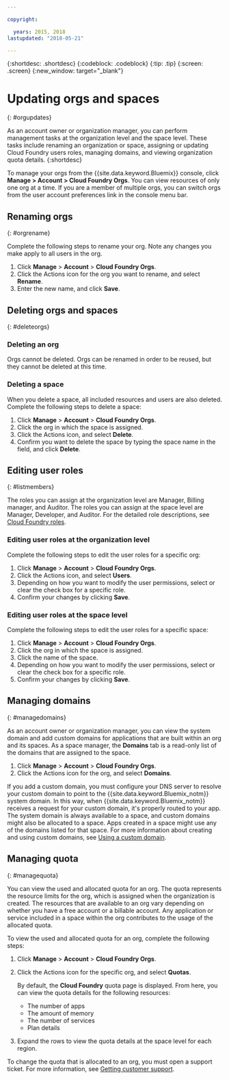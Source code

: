 ```yaml
---

copyright:

  years: 2015, 2018
lastupdated: "2018-05-21"

---
```


{:shortdesc: .shortdesc}
{:codeblock: .codeblock}
{:tip: .tip}
{:screen: .screen}
{:new_window: target="_blank"}

# Updating orgs and spaces
{: #orgupdates}

As an account owner or organization manager, you can perform management tasks at the organization level and the space level. These tasks include renaming an organization or space, assigning or updating Cloud Foundry users roles, managing domains, and viewing organization quota details. 
{:shortdesc}

To manage your orgs from the {{site.data.keyword.Bluemix}} console, click **Manage > Account > Cloud Foundry Orgs**. You can view resources of only one org at a time. If you are a member of multiple orgs, you can switch orgs from the user account preferences link in the console menu bar.

## Renaming orgs
{: #orgrename}

Complete the following steps to rename your org. Note any changes you make apply to all users in the org.

1. Click **Manage** > **Account** > **Cloud Foundry Orgs**.
2. Click the Actions icon for the org you want to rename, and select **Rename**.  
3. Enter the new name, and click **Save**.

## Deleting orgs and spaces
{: #deleteorgs}

### Deleting an org

Orgs cannot be deleted.  Orgs can be renamed in order to be reused, but they cannot be deleted at this time.

### Deleting a space

When you delete a space, all included resources and users are also deleted. Complete the following steps to delete a space:

1. Click **Manage** > **Account** > **Cloud Foundry Orgs**.
2. Click the org in which the space is assigned.
3. Click the Actions icon, and select **Delete**.
4. Confirm you want to delete the space by typing the space name in the field, and click **Delete**.

## Editing user roles
{: #listmembers}

The roles you can assign at the organization level are Manager, Billing manager, and Auditor. The roles you can assign at the space level are Manager, Developer, and Auditor. For the detailed role descriptions, see [Cloud Foundry roles](/docs/iam/cfaccess.html#cfroles).

### Editing user roles at the organization level

Complete the following steps to edit the user roles for a specific org:

1. Click **Manage** > **Account** > **Cloud Foundry Orgs**.
2. Click the Actions icon, and select **Users**.
3. Depending on how you want to modify the user permissions, select or clear the check box for a specific role.
4. Confirm your changes by clicking **Save**. 

### Editing user roles at the space level

Complete the following steps to edit the user roles for a specific space:

1. Click **Manage** > **Account** > **Cloud Foundry Orgs**.
2. Click the org in which the space is assigned.
3. Click the name of the space.
4. Depending on how you want to modify the user permissions, select or clear the check box for a specific role.
5. Confirm your changes by clicking **Save**.

## Managing domains
{: #managedomains}

As an account owner or organization manager, you can view the system domain and add custom domains for applications that are built within an org and its spaces. As a space manager, the **Domains** tab is a read-only list of the domains that are assigned to the space.

1. Click **Manage** &gt; **Account** &gt; **Cloud Foundry Orgs**.
2. Click the Actions icon for the org, and select **Domains**.

If you add a custom domain, you must configure your DNS server to resolve your custom domain to point to the {{site.data.keyword.Bluemix_notm}} system domain. In this way, when {{site.data.keyword.Bluemix_notm}} receives a request for your custom domain, it's properly routed to your app. The system domain is always available to a space, and custom domains might also be allocated to a space. Apps created in a space might use any of the domains listed for that space. For more information about creating and using custom domains, see [Using a custom domain](/docs/apps/updapps.html#domain).

## Managing quota
{: #managequota}

You can view the used and allocated quota for an org. The quota represents the resource limits for the org, which is assigned when the organization is created. The resources that are available to an org vary depending on whether you have a free account or a billable account. Any application or service included in a space within the org contributes to the usage of the allocated quota.

To view the used and allocated quota for an org, complete the following steps:

1. Click **Manage** &gt; **Account** &gt; **Cloud Foundry Orgs**.
2. Click the Actions icon for the specific org, and select **Quotas**.

   By default, the **Cloud Foundry** quota page is displayed. From here, you can view the quota details for the following resources:
 
   * The number of apps
   * The amount of memory 
   * The number of services 
   * Plan details 

3. Expand the rows to view the quota details at the space level for each region.  

To change the quota that is allocated to an org, you must open a support ticket. For more information, see [Getting customer support](/docs/get-support/howtogetsupport.html#getting-customer-support). 

